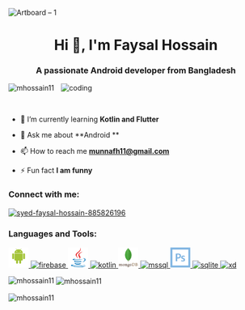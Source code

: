 
![Artboard – 1](https://user-images.githubusercontent.com/56032040/194470714-9adebb85-a52e-49b1-8118-6804ebd3907c.jpg)
<h1 align="center">Hi 👋, I'm Faysal Hossain</h1>
<h3 align="center">A passionate Android developer from Bangladesh</h3>

<img align="right" alt="coding" width="400" src="https://user-images.githubusercontent.com/56032040/194469650-d2f93495-de8b-4f89-920a-f6af4639a1f1.gif">
<p align="left"> <img src="https://komarev.com/ghpvc/?username=mhossain11&label=Profile%20views&color=0e75b6&style=flat" alt="mhossain11" /> </p>

<p align="left"> <a href="https://twitter.com/" target="blank"><img src="https://img.shields.io/twitter/follow/?logo=twitter&style=for-the-badge" alt="" /></a> </p>

- 🌱 I’m currently learning **Kotlin and Flutter**

- 💬 Ask me about **Android **

- 📫 How to reach me **munnafh11@gmail.com**

- ⚡ Fun fact **I am funny**

<h3 align="left">Connect with me:</h3>
<p align="left">
<a href="https://linkedin.com/in/syed-faysal-hossain-885826196" target="blank"><img align="center" src="https://raw.githubusercontent.com/rahuldkjain/github-profile-readme-generator/master/src/images/icons/Social/linked-in-alt.svg" alt="syed-faysal-hossain-885826196" height="30" width="40" /></a>
</p>

<h3 align="left">Languages and Tools:</h3>
<p align="left"> <a href="https://developer.android.com" target="_blank" rel="noreferrer"> <img src="https://raw.githubusercontent.com/devicons/devicon/master/icons/android/android-original-wordmark.svg" alt="android" width="40" height="40"/> </a> <a href="https://firebase.google.com/" target="_blank" rel="noreferrer"> <img src="https://www.vectorlogo.zone/logos/firebase/firebase-icon.svg" alt="firebase" width="40" height="40"/> </a> <a href="https://www.java.com" target="_blank" rel="noreferrer"> <img src="https://raw.githubusercontent.com/devicons/devicon/master/icons/java/java-original.svg" alt="java" width="40" height="40"/> </a> <a href="https://kotlinlang.org" target="_blank" rel="noreferrer"> <img src="https://www.vectorlogo.zone/logos/kotlinlang/kotlinlang-icon.svg" alt="kotlin" width="40" height="40"/> </a> <a href="https://www.mongodb.com/" target="_blank" rel="noreferrer"> <img src="https://raw.githubusercontent.com/devicons/devicon/master/icons/mongodb/mongodb-original-wordmark.svg" alt="mongodb" width="40" height="40"/> </a> <a href="https://www.microsoft.com/en-us/sql-server" target="_blank" rel="noreferrer"> <img src="https://www.svgrepo.com/show/303229/microsoft-sql-server-logo.svg" alt="mssql" width="40" height="40"/> </a> <a href="https://www.photoshop.com/en" target="_blank" rel="noreferrer"> <img src="https://raw.githubusercontent.com/devicons/devicon/master/icons/photoshop/photoshop-line.svg" alt="photoshop" width="40" height="40"/> </a> <a href="https://www.sqlite.org/" target="_blank" rel="noreferrer"> <img src="https://www.vectorlogo.zone/logos/sqlite/sqlite-icon.svg" alt="sqlite" width="40" height="40"/> </a> <a href="https://www.adobe.com/products/xd.html" target="_blank" rel="noreferrer"> <img src="https://cdn.worldvectorlogo.com/logos/adobe-xd.svg" alt="xd" width="40" height="40"/> </a> </p>

<p><img align="left" src="https://github-readme-stats.vercel.app/api/top-langs?username=mhossain11&show_icons=true&locale=en&layout=compact" alt="mhossain11" /></p>

<p>&nbsp;<img align="center" src="https://github-readme-stats.vercel.app/api?username=mhossain11&show_icons=true&locale=en" alt="mhossain11" /></p>

<p><img align="center" src="https://github-readme-streak-stats.herokuapp.com/?user=mhossain11&" alt="mhossain11" /></p>

